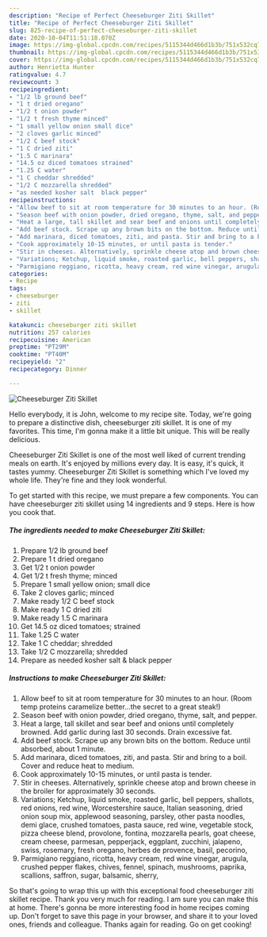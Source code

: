 ```yaml
---
description: "Recipe of Perfect Cheeseburger Ziti Skillet"
title: "Recipe of Perfect Cheeseburger Ziti Skillet"
slug: 825-recipe-of-perfect-cheeseburger-ziti-skillet
date: 2020-10-04T11:51:18.070Z
image: https://img-global.cpcdn.com/recipes/5115344d466d1b3b/751x532cq70/cheeseburger-ziti-skillet-recipe-main-photo.jpg
thumbnail: https://img-global.cpcdn.com/recipes/5115344d466d1b3b/751x532cq70/cheeseburger-ziti-skillet-recipe-main-photo.jpg
cover: https://img-global.cpcdn.com/recipes/5115344d466d1b3b/751x532cq70/cheeseburger-ziti-skillet-recipe-main-photo.jpg
author: Henrietta Hunter
ratingvalue: 4.7
reviewcount: 3
recipeingredient:
- "1/2 lb ground beef"
- "1 t dried oregano"
- "1/2 t onion powder"
- "1/2 t fresh thyme minced"
- "1 small yellow onion small dice"
- "2 cloves garlic minced"
- "1/2 C beef stock"
- "1 C dried ziti"
- "1.5 C marinara"
- "14.5 oz diced tomatoes strained"
- "1.25 C water"
- "1 C cheddar shredded"
- "1/2 C mozzarella shredded"
- "as needed kosher salt  black pepper"
recipeinstructions:
- "Allow beef to sit at room temperature for 30 minutes to an hour. (Room temp proteins caramelize better...the secret to a great steak!)"
- "Season beef with onion powder, dried oregano, thyme, salt, and pepper."
- "Heat a large, tall skillet and sear beef and onions until completely browned. Add garlic during last 30 seconds. Drain excessive fat."
- "Add beef stock. Scrape up any brown bits on the bottom. Reduce until absorbed, about 1 minute."
- "Add marinara, diced tomatoes, ziti, and pasta. Stir and bring to a boil. Cover and reduce heat to medium."
- "Cook approximately 10-15 minutes, or until pasta is tender."
- "Stir in cheeses. Alternatively, sprinkle cheese atop and brown cheese in the broiler for approximately 30 seconds."
- "Variations; Ketchup, liquid smoke, roasted garlic, bell peppers, shallots, red onions, red wine, Worcestershire sauce, Italian seasoning, dried onion soup mix, applewood seasoning, parsley, other pasta noodles, demi glace, crushed tomatoes, pasta sauce, red wine, vegetable stock, pizza cheese blend, provolone, fontina, mozzarella pearls, goat cheese, cream cheese, parmesan, pepperjack, eggplant, zucchini, jalapeno, swiss, rosemary, fresh oregano, herbes de provence, basil, pecorino,"
- "Parmigiano reggiano, ricotta, heavy cream, red wine vinegar, arugula, crushed pepper flakes, chives, fennel, spinach, mushrooms, paprika, scallions, saffron, sugar, balsamic, sherry,"
categories:
- Recipe
tags:
- cheeseburger
- ziti
- skillet

katakunci: cheeseburger ziti skillet 
nutrition: 257 calories
recipecuisine: American
preptime: "PT29M"
cooktime: "PT40M"
recipeyield: "2"
recipecategory: Dinner

---
```



![Cheeseburger Ziti Skillet](https://img-global.cpcdn.com/recipes/5115344d466d1b3b/751x532cq70/cheeseburger-ziti-skillet-recipe-main-photo.jpg)

Hello everybody, it is John, welcome to my recipe site. Today, we're going to prepare a distinctive dish, cheeseburger ziti skillet. It is one of my favorites. This time, I'm gonna make it a little bit unique. This will be really delicious.



Cheeseburger Ziti Skillet is one of the most well liked of current trending meals on earth. It's enjoyed by millions every day. It is easy, it's quick, it tastes yummy. Cheeseburger Ziti Skillet is something which I've loved my whole life. They're fine and they look wonderful.


To get started with this recipe, we must prepare a few components. You can have cheeseburger ziti skillet using 14 ingredients and 9 steps. Here is how you cook that.

<!--inarticleads1-->

##### The ingredients needed to make Cheeseburger Ziti Skillet:

1. Prepare 1/2 lb ground beef
1. Prepare 1 t dried oregano
1. Get 1/2 t onion powder
1. Get 1/2 t fresh thyme; minced
1. Prepare 1 small yellow onion; small dice
1. Take 2 cloves garlic; minced
1. Make ready 1/2 C beef stock
1. Make ready 1 C dried ziti
1. Make ready 1.5 C marinara
1. Get 14.5 oz diced tomatoes; strained
1. Take 1.25 C water
1. Take 1 C cheddar; shredded
1. Take 1/2 C mozzarella; shredded
1. Prepare as needed kosher salt &amp; black pepper




<!--inarticleads2-->

##### Instructions to make Cheeseburger Ziti Skillet:

1. Allow beef to sit at room temperature for 30 minutes to an hour. (Room temp proteins caramelize better...the secret to a great steak!)
1. Season beef with onion powder, dried oregano, thyme, salt, and pepper.
1. Heat a large, tall skillet and sear beef and onions until completely browned. Add garlic during last 30 seconds. Drain excessive fat.
1. Add beef stock. Scrape up any brown bits on the bottom. Reduce until absorbed, about 1 minute.
1. Add marinara, diced tomatoes, ziti, and pasta. Stir and bring to a boil. Cover and reduce heat to medium.
1. Cook approximately 10-15 minutes, or until pasta is tender.
1. Stir in cheeses. Alternatively, sprinkle cheese atop and brown cheese in the broiler for approximately 30 seconds.
1. Variations; Ketchup, liquid smoke, roasted garlic, bell peppers, shallots, red onions, red wine, Worcestershire sauce, Italian seasoning, dried onion soup mix, applewood seasoning, parsley, other pasta noodles, demi glace, crushed tomatoes, pasta sauce, red wine, vegetable stock, pizza cheese blend, provolone, fontina, mozzarella pearls, goat cheese, cream cheese, parmesan, pepperjack, eggplant, zucchini, jalapeno, swiss, rosemary, fresh oregano, herbes de provence, basil, pecorino,
1. Parmigiano reggiano, ricotta, heavy cream, red wine vinegar, arugula, crushed pepper flakes, chives, fennel, spinach, mushrooms, paprika, scallions, saffron, sugar, balsamic, sherry,




So that's going to wrap this up with this exceptional food cheeseburger ziti skillet recipe. Thank you very much for reading. I am sure you can make this at home. There's gonna be more interesting food in home recipes coming up. Don't forget to save this page in your browser, and share it to your loved ones, friends and colleague. Thanks again for reading. Go on get cooking!
